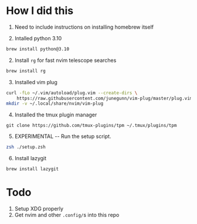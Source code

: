 # How I did this

1. Need to include instructions on installing homebrew itself 

2. Intalled python 3.10
```sh
brew install python@3.10
```

2. Install `rg` for fast nvim telescope searches
```sh
brew install rg
```

3. Installed vim plug
```sh
curl -fLo ~/.vim/autoload/plug.vim --create-dirs \
    https://raw.githubusercontent.com/junegunn/vim-plug/master/plug.vim
mkdir -v ~/.local/share/nvim/vim-plug
```

4. Installed the tmux plugin manager
```
git clone https://github.com/tmux-plugins/tpm ~/.tmux/plugins/tpm
```

5. EXPERIMENTAL -- Run the setup script.

```sh
zsh ./setup.zsh
```

6. Install lazygit
```sh
brew install lazygit
```


# Todo 

1. Setup XDG properly
2. Get nvim and other `.config/`s into this repo 


